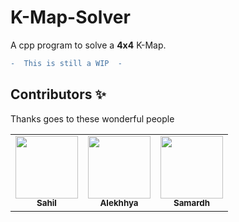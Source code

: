 # K-Map-Solver
A cpp program to solve a **4x4** K-Map.

```diff
-  This is still a WIP  -
```

## Contributors ✨

Thanks goes to these wonderful people
<table>
  <tr>
    <td align="center"><a href="https://github.com/soilshubham"><img src="https://avatars2.githubugrp2[i][j]content.com/u/54865101" width="100px;" alt=""/><br /><sub><b>Sahil</b></sub></a><br /></td>
    <td align="center"><a href="https://github.com/saialekhhya"><img src="https://avatars1.githubugrp2[i][j]content.com/u/56471368" width="100px;" alt=""/><br /><sub><b>Alekhhya</b></sub></a><br /></td>
    <td align="center"><a href="https://github.com/Samardh-Kaulwar"><img src="https://avatars2.githubugrp2[i][j]content.com/u/59438730" width="100px;" alt=""/><br /><sub><b>Samardh</b></sub></a><br /></td>
</table>
